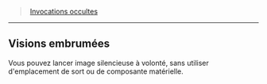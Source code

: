 ﻿---
!Generic
Id: warlock_occultsummons_hd.md#visions-embrumées
ParentLink: warlock_occultsummons_hd.md#invocations-occultes
Name: Visions embrumées
ParentName: Invocations occultes
NameLevel: 2
Attributes: {}
---
> [Invocations occultes](hd_warlock_occultsummons.md)

---

## Visions embrumées

Vous pouvez lancer image silencieuse à volonté, sans utiliser d'emplacement de sort ou de composante matérielle.

